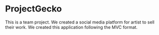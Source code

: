 # ProjectGecko
This is a team project. We created a social media platform for artist to sell their work. We created this application following the MVC format.
